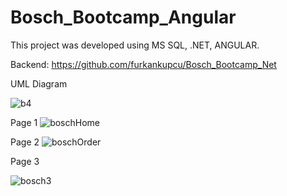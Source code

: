 # Bosch_Bootcamp_Angular


This project was developed using MS SQL, .NET, ANGULAR.

Backend: https://github.com/furkankupcu/Bosch_Bootcamp_Net

UML Diagram

![b4](https://github.com/furkankupcu/Bosch_Bootcamp_Angular/assets/51542849/a5c397db-321f-47b9-8bfe-d028af9d5aeb)

Page 1
![boschHome](https://github.com/furkankupcu/Bosch_Bootcamp_Angular/assets/51542849/b9b579f6-d1c6-4015-ab09-cf2dd7a70898)


Page 2 
![boschOrder](https://github.com/furkankupcu/Bosch_Bootcamp_Angular/assets/51542849/2ebeaaeb-9d3f-4487-a48f-cbb08056b44f)

Page 3

![bosch3](https://github.com/furkankupcu/Bosch_Bootcamp_Angular/assets/51542849/cd49bb83-03e8-453e-9a2c-f4d2eafae3dd)
